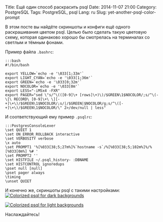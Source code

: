 Title: Ещё один способ раскрасить psql
Date: 2014-11-07 21:00
Category: PostgreSQL
Tags: PostgreSQL, psql
Lang: ru
Slug: yet-another-psql-color-prompt

В этом посте вы найдёте скриншоты и конфиги ещё одного раскрашивания цветом psql. Целью было сделать такую цветовую схему, которая одинаково хорошо бы смотрелась на терминалах со светлым и тёмным фонами.

Пример файла `.bashrc`:

    :::bash
    #!/bin/bash

    export YELLOW=`echo -e '\033[1;33m'`
    export LIGHT_CYAN=`echo -e '\033[1;36m'`
    export GREEN=`echo -e '\033[0;32m'`
    export NOCOLOR=`echo -e '\033[0m'`
    export LESS="-iMSx4 -FXR"
    export PAGER="sed \"s/^\(([0-9]\+ [rows]\+)\)/$GREEN\1$NOCOLOR/;s/^\(-\[\ RECORD\ [0-9]\+\ \][-+]\+\)/$GREEN\1$NOCOLOR/;s/|/$GREEN|$NOCOLOR/g;s/^\([-+]\+\)/$GREEN\1$NOCOLOR/\" 2>/dev/null | less"

И соответствующий ему пример `.psqlrc`:

    :::PostgresConsoleLexer
    \set QUIET 1
    \set ON_ERROR_ROLLBACK interactive
    \set VERBOSITY verbose
    \x auto
    \set PROMPT1 '%[%033[38;5;27m%]%`hostname -s`/%[%033[38;5;102m%]%/%[%033[0m%] %# '
    \set PROMPT2 ''
    \set HISTFILE ~/.psql_history- :DBNAME
    \set HISTCONTROL ignoredups
    \pset null [null]
    \pset pager always
    \timing
    \unset QUIET

И конечно же, скриншоты psql с такими настройками:
[![Colorized psql for dark backgrounds]({filename}/images/psql1.png)]({filename}/images/psql1.png)

[![Colorized psql for light backgrounds]({filename}/images/psql2.png)]({filename}/images/psql2.png)

Наслаждайтесь!
